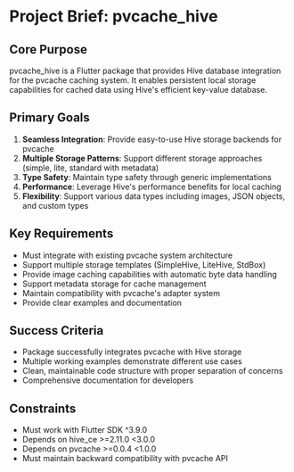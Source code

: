 # Project Brief: pvcache_hive

## Core Purpose
pvcache_hive is a Flutter package that provides Hive database integration for the pvcache caching system. It enables persistent local storage capabilities for cached data using Hive's efficient key-value database.

## Primary Goals
1. **Seamless Integration**: Provide easy-to-use Hive storage backends for pvcache
2. **Multiple Storage Patterns**: Support different storage approaches (simple, lite, standard with metadata)
3. **Type Safety**: Maintain type safety through generic implementations
4. **Performance**: Leverage Hive's performance benefits for local caching
5. **Flexibility**: Support various data types including images, JSON objects, and custom types

## Key Requirements
- Must integrate with existing pvcache system architecture
- Support multiple storage templates (SimpleHive, LiteHive, StdBox)
- Provide image caching capabilities with automatic byte data handling
- Support metadata storage for cache management
- Maintain compatibility with pvcache's adapter system
- Provide clear examples and documentation

## Success Criteria
- Package successfully integrates pvcache with Hive storage
- Multiple working examples demonstrate different use cases
- Clean, maintainable code structure with proper separation of concerns
- Comprehensive documentation for developers

## Constraints
- Must work with Flutter SDK ^3.9.0
- Depends on hive_ce >=2.11.0 <3.0.0
- Depends on pvcache >=0.0.4 <1.0.0
- Must maintain backward compatibility with pvcache API

